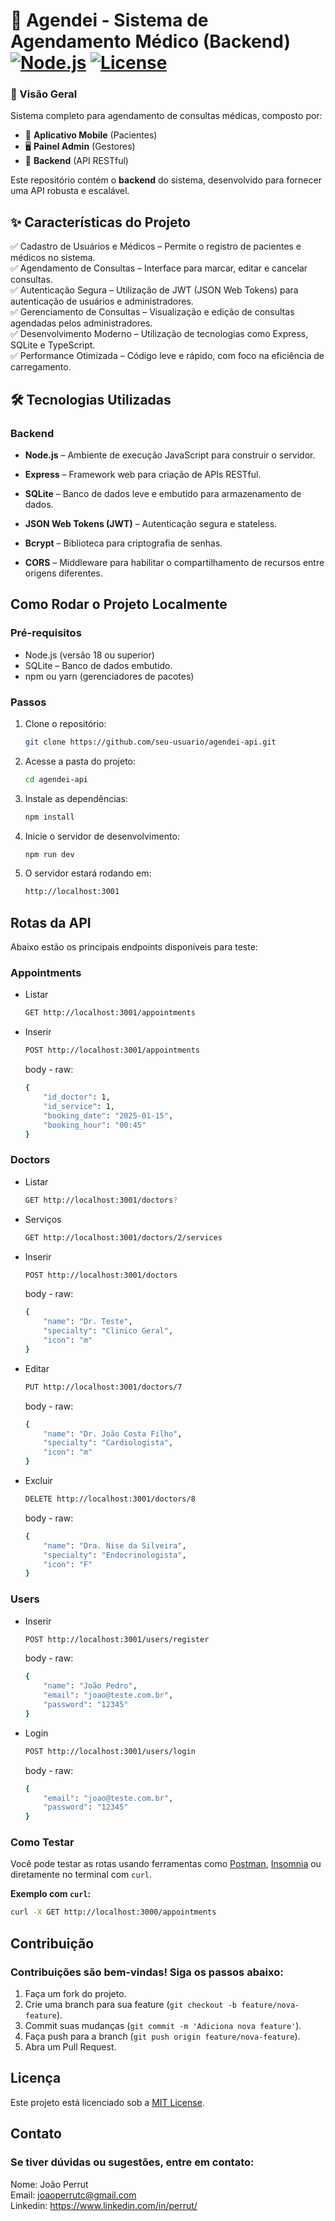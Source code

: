 # 🏥 Agendei - Sistema de Agendamento Médico (Backend) [![Node.js](https://img.shields.io/badge/Node.js-18.x-green)](https://nodejs.org/) [![License](https://img.shields.io/badge/License-MIT-blue)](LICENSE)

### 🚀 Visão Geral

Sistema completo para agendamento de consultas médicas, composto por:

- 📱 **Aplicativo Mobile** (Pacientes)
- 🖥️ **Painel Admin** (Gestores)
- 🚀 **Backend** (API RESTful)

Este repositório contém o **backend** do sistema, desenvolvido para fornecer uma API robusta e escalável.

## ✨ Características do Projeto

✅ Cadastro de Usuários e Médicos – Permite o registro de pacientes e médicos no sistema.
<br>
✅ Agendamento de Consultas – Interface para marcar, editar e cancelar consultas.
<br>
✅ Autenticação Segura – Utilização de JWT (JSON Web Tokens) para autenticação de usuários e administradores.
<br>
✅ Gerenciamento de Consultas – Visualização e edição de consultas agendadas pelos administradores.
<br>
✅ Desenvolvimento Moderno – Utilização de tecnologias como Express, SQLite e TypeScript.
<br>
✅ Performance Otimizada – Código leve e rápido, com foco na eficiência de carregamento.

## 🛠️ Tecnologias Utilizadas

### Backend

- **Node.js** – Ambiente de execução JavaScript para construir o servidor.

- **Express** – Framework web para criação de APIs RESTful.

- **SQLite** – Banco de dados leve e embutido para armazenamento de dados.

- **JSON Web Tokens (JWT)** – Autenticação segura e stateless.

- **Bcrypt** – Biblioteca para criptografia de senhas.

- **CORS** – Middleware para habilitar o compartilhamento de recursos entre origens diferentes.

## Como Rodar o Projeto Localmente

### Pré-requisitos

- Node.js (versão 18 ou superior)
- SQLite – Banco de dados embutido.
- npm ou yarn (gerenciadores de pacotes)

### Passos

1. Clone o repositório:
   ```bash
   git clone https://github.com/seu-usuario/agendei-api.git
   ```
2. Acesse a pasta do projeto:
   ```bash
   cd agendei-api
   ```
3. Instale as dependências:
   ```bash
   npm install
   ```
4. Inicie o servidor de desenvolvimento:
   ```bash
   npm run dev
   ```
5. O servidor estará rodando em:
   ```bash
   http://localhost:3001
   ```

## Rotas da API

Abaixo estão os principais endpoints disponíveis para teste:

### Appointments

- Listar
  ```bash
  GET http://localhost:3001/appointments
  ```
- Inserir
  ```bash
  POST http://localhost:3001/appointments
  ```
  body - raw:
  ```bash
  {
      "id_doctor": 1,
      "id_service": 1,
      "booking_date": "2025-01-15",
      "booking_hour": "00:45"
  }
  ```

### Doctors

- Listar
  ```bash
  GET http://localhost:3001/doctors?
  ```
- Serviços
  ```bash
  GET http://localhost:3001/doctors/2/services
  ```
- Inserir

  ```bash
  POST http://localhost:3001/doctors
  ```

  body - raw:

  ```bash
  {
      "name": "Dr. Teste",
      "specialty": "Clinico Geral",
      "icon": "m"
  }
  ```

- Editar

  ```bash
  PUT http://localhost:3001/doctors/7
  ```

  body - raw:

  ```bash
  {
      "name": "Dr. João Costa Filho",
      "specialty": "Cardiologista",
      "icon": "m"
  }
  ```

- Excluir
  ```bash
  DELETE http://localhost:3001/doctors/8
  ```
  body - raw:
  ```bash
  {
      "name": "Dra. Nise da Silveira",
      "specialty": "Endocrinologista",
      "icon": "F"
  }
  ```

### Users

- Inserir
  ```bash
  POST http://localhost:3001/users/register
  ```
  body - raw:
  ```bash
  {
      "name": "João Pedro",
      "email": "joao@teste.com.br",
      "password": "12345"
  }
  ```
- Login
  ```bash
  POST http://localhost:3001/users/login
  ```
  body - raw:
  ```bash
  {
      "email": "joao@teste.com.br",
      "password": "12345"
  }
  ```

### Como Testar

Você pode testar as rotas usando ferramentas como <a href="https://www.postman.com">Postman</a>, <a href="https://insomnia.rest">Insomnia</a> ou diretamente no terminal com `curl`.

**Exemplo com `curl`:**

```bash
curl -X GET http://localhost:3000/appointments
```

## Contribuição

### Contribuições são bem-vindas! Siga os passos abaixo:

1. Faça um fork do projeto.
2. Crie uma branch para sua feature (`git checkout -b feature/nova-feature`).
3. Commit suas mudanças (`git commit -m 'Adiciona nova feature'`).
4. Faça push para a branch (`git push origin feature/nova-feature`).
5. Abra um Pull Request.

## Licença

Este projeto está licenciado sob a <a href="https://opensource.org/license/mit">MIT License</a>.

## Contato

### Se tiver dúvidas ou sugestões, entre em contato:

Nome: João Perrut <br>
Email: joaoperrutc@gmail.com <br>
Linkedin: https://www.linkedin.com/in/perrut/
